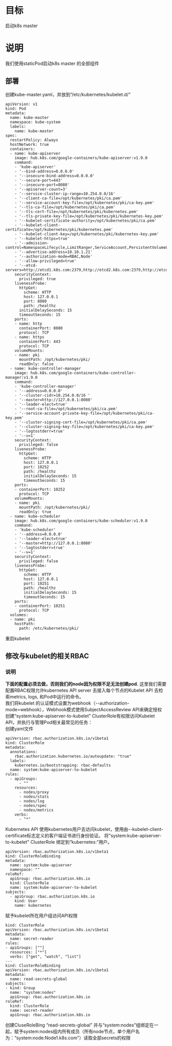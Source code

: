 # 目标 #
启动k8s master
# 说明 #
我们使用staticPod启动k8s master 的全部组件 

## 部署 ##
创建kube-master.yaml，并放到“/etc/kubernetes/kubelet.d/”
```
apiVersion: v1
kind: Pod
metadata:
  name: kube-master
  namespace: kube-system
  labels:
    name: kube-master
spec:
  restartPolicy: Always
  hostNetwork: true
  containers:
  - name: kube-apiserver
    image: hub.k8s.com/google-containers/kube-apiserver:v1.9.0
    command:
    - 'kube-apiserver'
    - '--bind-address=0.0.0.0'
    - '--insecure-bind-address=0.0.0.0'
    - '--secure-port=443'
    - '--insecure-port=8080'
    - '--apiserver-count=3'
    - '--service-cluster-ip-range=10.254.0.0/16'
    - '--client-ca-file=/opt/kubernetes/pki/ca.pem'
    - '--service-account-key-file=/opt/kubernetes/pki/ca-key.pem'
    - '--tls-ca-file=/opt/kubernetes/pki/ca.pem'
    - '--tls-cert-file=/opt/kubernetes/pki/kubernetes.pem'
    - '--tls-private-key-file=/opt/kubernetes/pki/kubernetes-key.pem'
    - '--kubelet-certificate-authority=/opt/kubernetes/pki/ca.pem'
    - '--kubelet-client-certificate=/opt/kubernetes/pki/kubernetes.pem'
    - '--kubelet-client-key=/opt/kubernetes/pki/kubernetes-key.pem'
    - '--kubelet-https=true'
    - '--admission-control=NamespaceLifecycle,LimitRanger,ServiceAccount,PersistentVolumeLabel,DefaultStorageClass,ResourceQuota,DefaultTolerationSeconds'
    - '--advertise-address=10.10.1.21'
    - '--authorization-mode=RBAC,Node'
    - '--allow-privileged=true'
    - '--etcd-servers=http://etcd1.k8s.com:2379,http://etcd2.k8s.com:2379,http://etcd3.k8s.com'
    securityContext:
      privileged: true
    livenessProbe:
      httpGet:
        scheme: HTTP
        host: 127.0.0.1
        port: 8080
        path: /healthz
      initialDelaySeconds: 15
      timeoutSeconds: 15
    ports:
    - name: http
      containerPort: 8080
      protocol: TCP
    - name: https
      containerPort: 443
      protocol: TCP
    volumeMounts:
    - name: pki
      mountPath: /opt/kubernetes/pki/
      readOnly: false
  - name: kube-controller-manager
    image: hub.k8s.com/google-containers/kube-controller-manager:v1.9.0
    command:
    - 'kube-controller-manager'
    - '--address=0.0.0.0'
    - '--cluster-cidr=10.254.0.0/16 '
    - '--master=http://127.0.0.1:8080'
    - '--leader-elect=true'
    - '--root-ca-file=/opt/kubernetes/pki/ca.pem'
    - '--service-account-private-key-file=/opt/kubernetes/pki/ca-key.pem'
    - '--cluster-signing-cert-file=/opt/kubernetes/pki/ca.pem'
    - '--cluster-signing-key-file=/opt/kubernetes/pki/ca-key.pem'
    - '--logtostderr=true'
    - '--v=1'
    securityContext:
      privileged: false
    livenessProbe:
      httpGet:
        scheme: HTTP
        host: 127.0.0.1
        port: 10252
        path: /healthz
        initialDelaySeconds: 15
        timeoutSeconds: 15
    ports:
    - containerPort: 10252
      protocol: TCP
    volumeMounts:
    - name: pki
      mountPath: /opt/kubernetes/pki/
      readOnly: true
  - name: kube-scheduler
    image: hub.k8s.com/google-containers/kube-scheduler:v1.9.0
    command:
    - 'kube-scheduler'
    - '--address=0.0.0.0'
    - '--leader-elect=true'
    - '--master=http://127.0.0.1:8080'
    - '--logtostderr=true'
    - '--v=1'
    securityContext:
      privileged: false
    livenessProbe:
      httpGet:
        scheme: HTTP
        host: 127.0.0.1
        port: 10251
        path: /healthz
        initialDelaySeconds: 15
        timeoutSeconds: 15
    ports:
    - containerPort: 10251
      protocol: TCP
  volumes:
  - name: pki
    hostPath:
      path: /etc/kubernetes/pki/
```
重启kubelet

## 修改与kubelet的相关RBAC  ##
### 说明 ###
**下面的配置必须去做，否则我们的node因为权限不足无法创建pod.**
这里我们需要配置RBAC权限允许kubernetes API server 去接入每个节点的Kubelet API 去检索metrics, logs, 和Pod中运行的命令。<br>
我们将kubelet 的认证模式设置为webhook（--authorization-mode=webhook），Webhook模式使用SubjectAccessReview API来确定授权<br>
创建“system:kube-apiserver-to-kubelet” ClusterRole有权限访问Kubelet API，并执行与管理Pod相关最常见的任务：<br>
创建yaml文件
```
apiVersion: rbac.authorization.k8s.io/v1beta1
kind: ClusterRole
metadata:
  annotations:
    rbac.authorization.kubernetes.io/autoupdate: "true"
  labels:
    kubernetes.io/bootstrapping: rbac-defaults
  name: system:kube-apiserver-to-kubelet
rules:
  - apiGroups:
      - ""
    resources:
      - nodes/proxy
      - nodes/stats
      - nodes/log
      - nodes/spec
      - nodes/metrics
    verbs:
      - "*"
```
Kubernetes API 使用kubernetes用户去访问kubelet，使用由--kubelet-client-certificate标志定义的客户端证书进行身份验证。
将"system:kube-apiserver-to-kubelet" ClusterRole 绑定到“kubernetes:”用户。
```
apiVersion: rbac.authorization.k8s.io/v1beta1
kind: ClusterRoleBinding
metadata:
  name: system:kube-apiserver
  namespace: ""
roleRef:
  apiGroup: rbac.authorization.k8s.io
  kind: ClusterRole
  name: system:kube-apiserver-to-kubelet
subjects:
  - apiGroup: rbac.authorization.k8s.io
    kind: User
    name: kubernetes
```
赋予kubelet所在用户组访问API权限
```
kind: ClusterRole
apiVersion: rbac.authorization.k8s.io/v1beta1
metadata:
  name: secret-reader
rules:
- apiGroups: [""]
  resources: ["*"]
  verbs: ["get", "watch", "list"]
---
kind: ClusterRoleBinding
apiVersion: rbac.authorization.k8s.io/v1beta1
metadata:
  name: read-secrets-global
subjects:
- kind: Group
  name: "system:nodes"
  apiGroup: rbac.authorization.k8s.io
roleRef:
  kind: ClusterRole
  name: secret-reader
  apiGroup: rbac.authorization.k8s.io
```
创建CluseRoleBing “read-secrets-global” 并与“system:nodes”组绑定在一起，赋予system:nodes组内所有成员（所有node节点，单个用户名为：“system:node:Node1.k8s.com”）读取全部secrets的权限
